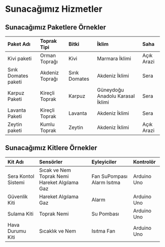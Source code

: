 # Sunacağımız Hizmetler

## Sunacağımız Paketlere Örnekler

| Paket Adı | Toprak Tipi | Bitki | İklim | Saha |
| :--- | :--- | :--- | :--- | :--- |
| Kivi paketi | Orman Toprağı | Kivi | Marmara İklimi | Açık Arazi |
| Sırık Domates paketi | Akdeniz Toprağı | Sırık Domates | Akdeniz İklimi | Sera |
| Karpuz Paketi | Kireçli Toprak | Karpuz | Güneydoğu Anadolu Karasal İklimi | Sera |
| Lavanta Paketi | Kireçli Toprak | Lavanta | Akdeniz İklimi | Sera |
| Zeytin paketi | Kumlu Toprak | Zeytin | Akdeniz İklimi | Açık Arazi |

## Sunacağımız Kitlere Örnekler

| Kit Adı | Sensörler | Eyleyiciler | Kontrolör |
| :--- | :--- | :--- | :--- |
| Sera Kontol Sistemi | Sıcak ve Nem Toprak Nemi Hareket Algılama Gaz | Fan SuPompası Alarm Isıtma | Arduino Uno |
| Güvenlik Kiti | Hareket Algılama Gaz | Alarm | Arduino Uno |
| Sulama Kiti | Toprak Nemi | Su Pombası | Arduino Uno |
| Hava Durumu Kiti | Sıcaklık ve Nem | Isıtma Fan | Arduino Uno |

